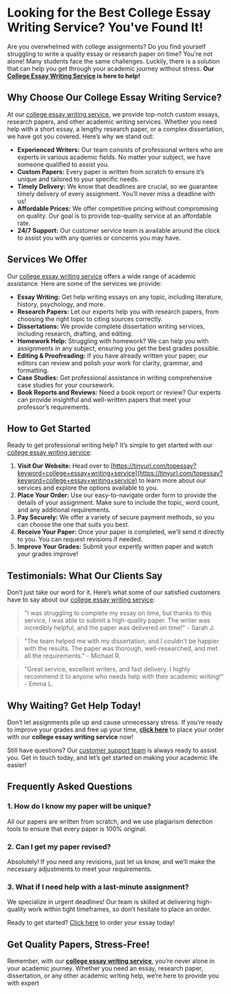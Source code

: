 # Looking for the Best College Essay Writing Service? You've Found It!

Are you overwhelmed with college assignments? Do you find yourself struggling to write a quality essay or research paper on time? You're not alone! Many students face the same challenges. Luckily, there is a solution that can help you get through your academic journey without stress. **Our [College Essay Writing Service](https://tinyurl.com/topessay?keyword=college+essay+writing+service) is here to help!**

## Why Choose Our College Essay Writing Service?

At our [college essay writing service](https://tinyurl.com/topessay?keyword=college+essay+writing+service), we provide top-notch custom essays, research papers, and other academic writing services. Whether you need help with a short essay, a lengthy research paper, or a complex dissertation, we have got you covered. Here’s why we stand out:

- **Experienced Writers:** Our team consists of professional writers who are experts in various academic fields. No matter your subject, we have someone qualified to assist you.
- **Custom Papers:** Every paper is written from scratch to ensure it’s unique and tailored to your specific needs.
- **Timely Delivery:** We know that deadlines are crucial, so we guarantee timely delivery of every assignment. You’ll never miss a deadline with us!
- **Affordable Prices:** We offer competitive pricing without compromising on quality. Our goal is to provide top-quality service at an affordable rate.
- **24/7 Support:** Our customer service team is available around the clock to assist you with any queries or concerns you may have.

## Services We Offer

Our [college essay writing service](https://tinyurl.com/topessay?keyword=college+essay+writing+service) offers a wide range of academic assistance. Here are some of the services we provide:

- **Essay Writing:** Get help writing essays on any topic, including literature, history, psychology, and more.
- **Research Papers:** Let our experts help you with research papers, from choosing the right topic to citing sources correctly.
- **Dissertations:** We provide complete dissertation writing services, including research, drafting, and editing.
- **Homework Help:** Struggling with homework? We can help you with assignments in any subject, ensuring you get the best grades possible.
- **Editing & Proofreading:** If you have already written your paper, our editors can review and polish your work for clarity, grammar, and formatting.
- **Case Studies:** Get professional assistance in writing comprehensive case studies for your coursework.
- **Book Reports and Reviews:** Need a book report or review? Our experts can provide insightful and well-written papers that meet your professor’s requirements.

## How to Get Started

Ready to get professional writing help? It’s simple to get started with our [college essay writing service](https://tinyurl.com/topessay?keyword=college+essay+writing+service):

1. **Visit Our Website:** Head over to [https://tinyurl.com/topessay?keyword=college+essay+writing+service](https://tinyurl.com/topessay?keyword=college+essay+writing+service) to learn more about our services and explore the options available to you.
2. **Place Your Order:** Use our easy-to-navigate order form to provide the details of your assignment. Make sure to include the topic, word count, and any additional requirements.
3. **Pay Securely:** We offer a variety of secure payment methods, so you can choose the one that suits you best.
4. **Receive Your Paper:** Once your paper is completed, we’ll send it directly to you. You can request revisions if needed.
5. **Improve Your Grades:** Submit your expertly written paper and watch your grades improve!

## Testimonials: What Our Clients Say

Don’t just take our word for it. Here’s what some of our satisfied customers have to say about our [college essay writing service](https://tinyurl.com/topessay?keyword=college+essay+writing+service):

> "I was struggling to complete my essay on time, but thanks to this service, I was able to submit a high-quality paper. The writer was incredibly helpful, and the paper was delivered on time!" - Sarah J.

> "The team helped me with my dissertation, and I couldn't be happier with the results. The paper was thorough, well-researched, and met all the requirements." - Michael R.

> "Great service, excellent writers, and fast delivery. I highly recommend it to anyone who needs help with their academic writing!" - Emma L.

## Why Waiting? Get Help Today!

Don’t let assignments pile up and cause unnecessary stress. If you’re ready to improve your grades and free up your time, [**click here**](https://tinyurl.com/topessay?keyword=college+essay+writing+service) to place your order with our **college essay writing service** now!

Still have questions? Our [customer support team](https://tinyurl.com/topessay?keyword=college+essay+writing+service) is always ready to assist you. Get in touch today, and let’s get started on making your academic life easier!

## Frequently Asked Questions

### 1. How do I know my paper will be unique?

All our papers are written from scratch, and we use plagiarism detection tools to ensure that every paper is 100% original.

### 2. Can I get my paper revised?

Absolutely! If you need any revisions, just let us know, and we’ll make the necessary adjustments to meet your requirements.

### 3. What if I need help with a last-minute assignment?

We specialize in urgent deadlines! Our team is skilled at delivering high-quality work within tight timeframes, so don’t hesitate to place an order.

Ready to get started? [Click here](https://tinyurl.com/topessay?keyword=college+essay+writing+service) to order your essay today!

## Get Quality Papers, Stress-Free!

Remember, with our [**college essay writing service**](https://tinyurl.com/topessay?keyword=college+essay+writing+service), you’re never alone in your academic journey. Whether you need an essay, research paper, dissertation, or any other academic writing help, we’re here to provide you with expert
